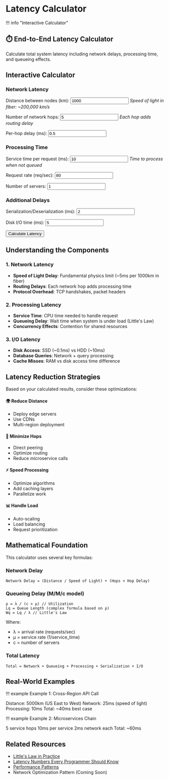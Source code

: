 # Latency Calculator

!!! info "Interactive Calculator"
 <h2>⏱️ End-to-End Latency Calculator</h2>
<p>Calculate total system latency including network delays, processing time, and queueing effects.</p>

## Interactive Calculator

<div class="calculator-tool">
<form id="latencyCalc">

### Network Latency

<label for="distance">Distance between nodes (km):</label>
<input type="number" id="distance" value="1000" min="0" step="100">
*Speed of light in fiber: ~200,000 km/s*



<label for="hops">Number of network hops:</label>
<input type="number" id="hops" value="5" min="1" step="1">
*Each hop adds routing delay*



<label for="hopDelay">Per-hop delay (ms):</label>
<input type="number" id="hopDelay" value="0.5" min="0" step="0.1">


### Processing Time

<label for="serviceTime">Service time per request (ms):</label>
<input type="number" id="serviceTime" value="10" min="0" step="1">
*Time to process when not queued*



<label for="throughput">Request rate (req/sec):</label>
<input type="number" id="throughput" value="80" min="0" step="10">



<label for="servers">Number of servers:</label>
<input type="number" id="servers" value="1" min="1" step="1">


### Additional Delays

<label for="serialization">Serialization/Deserialization (ms):</label>
<input type="number" id="serialization" value="2" min="0" step="0.5">



<label for="diskIO">Disk I/O time (ms):</label>
<input type="number" id="diskIO" value="5" min="0" step="1">


<button type="button" onclick="calculateLatency()" class="calc-button">Calculate Latency</button>
</form>

<div id="results" class="results-panel">
<!-- Results will appear here -->
</div>

## Understanding the Components

### 1. Network Latency
- **Speed of Light Delay**: Fundamental physics limit (~5ms per 1000km in fiber)
- **Routing Delays**: Each network hop adds processing time
- **Protocol Overhead**: TCP handshakes, packet headers

### 2. Processing Latency
- **Service Time**: CPU time needed to handle request
- **Queueing Delay**: Wait time when system is under load (Little's Law)
- **Concurrency Effects**: Contention for shared resources

### 3. I/O Latency
- **Disk Access**: SSD (~0.1ms) vs HDD (~10ms)
- **Database Queries**: Network + query processing
- **Cache Misses**: RAM vs disk access time difference

## Latency Reduction Strategies

Based on your calculated results, consider these optimizations:

<div class="strategy-card">
<h4>🌍 Reduce Distance</h4>
<ul>
<li>Deploy edge servers</li>
<li>Use CDNs</li>
<li>Multi-region deployment</li>
</ul>

<h4>🔄 Minimize Hops</h4>
<ul>
<li>Direct peering</li>
<li>Optimize routing</li>
<li>Reduce microservice calls</li>
</ul>

<h4>⚡ Speed Processing</h4>
<ul>
<li>Optimize algorithms</li>
<li>Add caching layers</li>
<li>Parallelize work</li>
</ul>

<h4>📊 Handle Load</h4>
<ul>
<li>Auto-scaling</li>
<li>Load balancing</li>
<li>Request prioritization</li>
</ul>
</div>

## Mathematical Foundation

This calculator uses several key formulas:

### Network Delay
```
Network Delay = (Distance / Speed of Light) + (Hops × Hop Delay)
```

### Queueing Delay (M/M/c model)
```
ρ = λ / (c × μ) // Utilization
Lq = Queue Length (complex formula based on ρ)
Wq = Lq / λ // Little's Law
```

Where:
- λ = arrival rate (requests/sec)
- μ = service rate (1/service_time)
- c = number of servers

### Total Latency
```
Total = Network + Queueing + Processing + Serialization + I/O
```

## Real-World Examples

!!! example
 Example 1: Cross-Region API Call

 Distance: 5000km (US East to West)
 Network: 25ms (speed of light)
 Processing: 10ms
 Total: ~40ms best case

!!! example
 Example 2: Microservices Chain

 5 service hops
 10ms per service
 2ms network each
 Total: ~60ms

## Related Resources

- [Little's Law in Practice](quantitative/littles-law)
- [Latency Numbers Every Programmer Should Know](quantitative/latency-ladder)
- [Performance Patterns](../patterns/#performance)
- Network Optimization Pattern (Coming Soon)

<script>
// Global variables for chart
let latencyChart = null;

function validateLatencyInputs() {
 const inputs = {
 distance: { value: parseFloat(document.getElementById('distance').value), min: 0, max: 40000, name: 'Distance' },
 hops: { value: parseInt(document.getElementById('hops').value), min: 1, max: 100, name: 'Network hops' },
 hopDelay: { value: parseFloat(document.getElementById('hopDelay').value), min: 0, max: 100, name: 'Hop delay' },
 serviceTime: { value: parseFloat(document.getElementById('serviceTime').value), min: 0.1, max: 10000, name: 'Service time' },
 throughput: { value: parseFloat(document.getElementById('throughput').value), min: 0, max: 1000000, name: 'Request rate' },
 servers: { value: parseInt(document.getElementById('servers').value), min: 1, max: 1000, name: 'Servers' },
 serialization: { value: parseFloat(document.getElementById('serialization').value), min: 0, max: 1000, name: 'Serialization' },
 diskIO: { value: parseFloat(document.getElementById('diskIO').value), min: 0, max: 10000, name: 'Disk I/O' }
 };
 
 const errors = [];
 
 for (const [key, input] of Object.entries(inputs)) {
 if (isNaN(input.value)) {
 errors.push(`${input.name} must be a number`);
 } else if (input.value < input.min || input.value > input.max) {
 errors.push(`${input.name} must be between ${input.min} and ${input.max}`);
 }
 }
 
 return { valid: errors.length === 0, errors, inputs };
}

function calculateLatency() {
 // Clear any previous error messages
 const errorDiv = document.getElementById('error-messages');
 if (errorDiv) errorDiv.innerHTML = '';
 
 // Validate inputs
 const validation = validateLatencyInputs();
 if (!validation.valid) {
 displayErrors(validation.errors);
 return;
 }
 
 const inputs = validation.inputs;
 
 // Calculate network delay
 const speedOfLight = 200000; // km/s in fiber
 const propagationDelay = (inputs.distance.value / speedOfLight) * 1000; // convert to ms
 const routingDelay = inputs.hops.value * inputs.hopDelay.value;
 const networkDelay = propagationDelay + routingDelay;
 
 // Calculate queueing delay using M/M/c approximation
 const serviceRate = 1000 / inputs.serviceTime.value; // requests per second
 const utilization = inputs.throughput.value / (inputs.servers.value * serviceRate);
 
 let queueingDelay = 0;
 if (utilization < 1 && utilization > 0) {
 // More accurate M/M/c waiting time calculation
 queueingDelay = calculateMMcQueueingDelay(
 inputs.throughput.value,
 serviceRate,
 inputs.servers.value,
 utilization
 );
 } else if (utilization >= 1) {
 queueingDelay = Infinity;
 }
 
 // Total latency
 const totalLatency = networkDelay + inputs.serviceTime.value + queueingDelay + 
 inputs.serialization.value + inputs.diskIO.value;
 
 // Prepare data for visualization
 const latencyComponents = [
 { name: 'Network Propagation', value: propagationDelay, color: '#5448C8' },
 { name: 'Routing Delays', value: routingDelay, color: '#7B68EE' },
 { name: 'Processing Time', value: inputs.serviceTime.value, color: '#00BCD4' },
 { name: 'Queueing Delay', value: utilization < 1 ? queueingDelay : 0, color: '#FF9800' },
 { name: 'Serialization', value: inputs.serialization.value, color: '#4CAF50' },
 { name: 'Disk I/O', value: inputs.diskIO.value, color: '#F44336' }
 ];
 
 // Display results
 displayLatencyResults(latencyComponents, totalLatency, utilization, inputs);
 
 // Draw interactive chart
 drawLatencyChart(latencyComponents, totalLatency);
 
 // Show results panel with animation
 const resultsPanel = document.getElementById('results');
 resultsPanel.style.display = 'block';
 resultsPanel.scrollIntoView({ behavior: 'smooth', block: 'nearest' });
}

function calculateMMcQueueingDelay(arrivalRate, serviceRate, servers, utilization) {
 // Erlang C formula for M/M/c queue
 const rho = utilization;
 const c = servers;
 const a = arrivalRate / serviceRate;
 
 // Calculate P0 (probability of empty system)
 let sum = 0;
 for (let k = 0; k < c; k++) {
 sum += Math.pow(a, k) / factorial(k);
 }
 sum += (Math.pow(a, c) / factorial(c)) * (1 / (1 - rho));
 const p0 = 1 / sum;
 
 // Calculate Pq (probability of queueing)
 const pq = (Math.pow(a, c) / (factorial(c) * (1 - rho))) * p0;
 
 // Calculate average waiting time in queue
 const wq = (pq / (c * serviceRate * (1 - rho))) * 1000; // Convert to ms
 
 return wq;
}

function displayLatencyResults(components, totalLatency, utilization, inputs) {
 let resultsHTML = `
 <h3>📊 Latency Breakdown</h3>
 <div class="summary-card ${utilization >= 1 ? 'error' : utilization > 0.8 ? 'warning' : 'success'}">
 <div class="card-header">Total Latency
 ${utilization < 1 ? totalLatency.toFixed(2) : '∞'} ms
 System Utilization: ${(utilization * 100).toFixed(1)}%
 </div>
 </div>
 
 !!! info
 <canvas id="latencyChart" width="800" height="400"></canvas>
 
 `;
 
 // Add detailed breakdown with animated bars
 components.forEach((component, index) => {
 const percentage = utilization < 1 ? (component.value / totalLatency * 100) : 
 component.name === 'Queueing Delay' ? 100 : 0;
 resultsHTML += `
 <div class="latency-item">
 <div class="item-header">
 <span class="label">${component.name}:</span>
 <span class="value">${component.value.toFixed(2)} ms</span>
 !!! info
 <div class="bar" 
 data-width="${percentage}%">
 <span class="percentage">${percentage.toFixed(1)}%</span>
 </div>
 </div>
 `;
 });
 
 resultsHTML += `
 </div>
 
 <h4>💡 Insights & Recommendations</h4>
 <ul>
 `;
 
 // Generate intelligent insights
 const insights = generateLatencyInsights(components, totalLatency, utilization, inputs);
 insights.forEach(insight => {
 resultsHTML += `<li class="${insight.type}">${insight.message}</li>`;
 });
 
 resultsHTML += `
 </ul>
 
 <h4>🔍 What-If Analysis</h4>
 <div class="analysis-grid">
 <div class="analysis-card">
 <h5>Reduce Distance by 50%</h5>
 <p>Latency reduction: <strong>${(components[0].value * 0.5).toFixed(1)} ms</strong></p>
 <p class="suggestion">Deploy in ${inputs.distance.value < 5000 ? 'edge locations' : 'regional data centers'}</p>
 <h5>Double Server Count</h5>
 <p>New utilization: <strong>${(utilization * 50).toFixed(1)}%</strong></p>
 <p class="suggestion">${utilization > 0.5 ? 'Significant improvement' : 'Marginal benefit'}</p>
 <h5>Optimize Processing</h5>
 <p>If reduced by 30%: <strong>-${(inputs.serviceTime.value * 0.3).toFixed(1)} ms</strong></p>
 <p class="suggestion">Focus on ${inputs.serviceTime.value > 20 ? 'algorithm optimization' : 'caching'}</p>
 </div>
 </div>
 `;
 
 document.getElementById('results').innerHTML = resultsHTML;
 
 // Animate progress bars after a short delay
 setTimeout(() => {
 document.querySelectorAll('.bar').forEach(bar => {
 bar.style.width = bar.getAttribute('data-width');
 });
 }, 100);
}

function generateLatencyInsights(components, totalLatency, utilization, inputs) {
 const insights = [];
 
 // Utilization insights
 if (utilization >= 1) {
 insights.push({
 type: 'error',
 message: '⚠️ CRITICAL: System is overloaded! Requests will queue indefinitely. Immediate action required.'
 });
 } else if (utilization > 0.8) {
 insights.push({
 type: 'warning',
 message: '⚠️ High utilization detected. System vulnerable to traffic spikes. Consider scaling soon.'
 });
 } else if (utilization < 0.3) {
 insights.push({
 type: 'info',
 message: 'ℹ️ Low utilization indicates over-provisioning. Consider reducing servers to save costs.'
 });
 }
 
 // Component-specific insights
 const dominantComponent = components.reduce((prev, current) => 
 prev.value > current.value ? prev : current
 );
 
 if (dominantComponent.name === 'Network Propagation' && dominantComponent.value > totalLatency * 0.4) {
 insights.push({
 type: 'important',
 message: `Network distance dominates latency (${(dominantComponent.value / totalLatency * 100).toFixed(0)}%). Consider CDN or edge deployment.`
 });
 }
 
 if (components[3].value > totalLatency * 0.3 && utilization < 1) { // Queueing delay
 insights.push({
 type: 'warning',
 message: 'Significant queueing delays detected. Add servers or optimize processing time.'
 });
 }
 
 if (inputs.diskIO.value > inputs.serviceTime.value) {
 insights.push({
 type: 'important',
 message: 'I/O time exceeds processing time. Consider SSD storage, caching, or async I/O.'
 });
 }
 
 // Network optimization
 if (inputs.hops.value > 10) {
 insights.push({
 type: 'info',
 message: `High hop count (${inputs.hops.value}). Consider direct peering or optimized routing.`
 });
 }
 
 // Best practices
 if (totalLatency < 100 && utilization < 0.7) {
 insights.push({
 type: 'success',
 message: '✅ Excellent performance! System is well-optimized for current load.'
 });
 }
 
 return insights;
}

function drawLatencyChart(components, totalLatency) {
 const canvas = document.getElementById('latencyChart');
 if (!canvas) return;
 
 const ctx = canvas.getContext('2d');
 
 // Clear previous chart
 ctx.clearRect(0, 0, canvas.width, canvas.height);
 
 // Configuration
 const padding = 60;
 const width = canvas.width;
 const height = canvas.height;
 const chartWidth = width - 2 * padding;
 const chartHeight = height - 2 * padding;
 
 // Draw axes
 ctx.strokeStyle = '#666';
 ctx.lineWidth = 2;
 ctx.beginPath();
 ctx.moveTo(padding, padding);
 ctx.lineTo(padding, height - padding);
 ctx.lineTo(width - padding, height - padding);
 ctx.stroke();
 
 // Draw pie chart for component breakdown
 const centerX = width * 0.3;
 const centerY = height * 0.5;
 const radius = Math.min(chartWidth, chartHeight) * 0.3;
 
 let currentAngle = -Math.PI / 2;
 
 components.forEach((component, index) => {
 const percentage = component.value / totalLatency;
 const angle = percentage * 2 * Math.PI;
 
 // Draw slice
 ctx.beginPath();
 ctx.moveTo(centerX, centerY);
 ctx.arc(centerX, centerY, radius, currentAngle, currentAngle + angle);
 ctx.closePath();
 ctx.fillStyle = component.color;
 ctx.fill();
 
 // Draw label if slice is large enough
 if (percentage > 0.05) {
 const labelAngle = currentAngle + angle / 2;
 const labelX = centerX + Math.cos(labelAngle) * (radius * 0.7);
 const labelY = centerY + Math.sin(labelAngle) * (radius * 0.7);
 
 ctx.fillStyle = 'white';
 ctx.font = 'bold 12px sans-serif';
 ctx.textAlign = 'center';
 ctx.fillText(`${(percentage * 100).toFixed(0)}%`, labelX, labelY);
 }
 
 currentAngle += angle;
 });
 
 // Draw legend
 const legendX = width * 0.6;
 let legendY = padding;
 
 ctx.font = '14px sans-serif';
 components.forEach((component, index) => {
 // Color box
 ctx.fillStyle = component.color;
 ctx.fillRect(legendX, legendY, 20, 15);
 
 // Label
 ctx.fillStyle = '#333';
 ctx.textAlign = 'left';
 ctx.fillText(`${component.name}: ${component.value.toFixed(1)} ms`, legendX + 30, legendY + 12);
 
 legendY += 25;
 });
 
 // Title
 ctx.font = 'bold 16px sans-serif';
 ctx.fillStyle = '#333';
 ctx.textAlign = 'center';
 ctx.fillText('Latency Component Distribution', width / 2, 30);
}

function displayErrors(errors) {
 let errorHTML = '!!! info
 <h4>⚠️ Input Validation Errors</h4><ul>';
 errors.forEach(error => {
 errorHTML += `<li>${error}</li>`;
 });
 errorHTML += '</ul>';
 
 const resultsDiv = document.getElementById('results');
 resultsDiv.innerHTML = errorHTML;
 resultsDiv.style.display = 'block';
}

function factorial(n) {
 if (n <= 1) return 1;
 if (n > 170) return Infinity; // Prevent overflow
 return n * factorial(n - 1);
}

// Add real-time input validation
document.addEventListener('DOMContentLoaded', function() {
 const inputs = document.querySelectorAll('input[type="number"]');
 inputs.forEach(input => {
 input.addEventListener('input', function() {
 const value = parseFloat(this.value);
 const min = parseFloat(this.min);
 const max = parseFloat(this.max);
 
 if (isNaN(value) || value < min || value > max) {
 this.style.borderColor = '#ff6b6b';
 } else {
 this.style.borderColor = '#51cf66';
 }
 });
 });
});
</script>

</div>